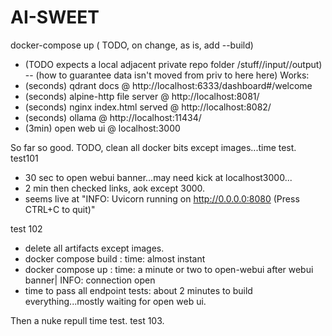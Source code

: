 # AI-SWEET
docker-compose up ( TODO, on change, as is, add --build)

- (TODO expects a local adjacent private repo folder /stuff//input//output)
-- (how to guarantee data isn't moved from priv to here here)
Works:
- (seconds) qdrant docs @ http://localhost:6333/dashboard#/welcome
- (seconds) alpine-http file server @ http://localhost:8081/
- (seconds) nginx index.html served @ http://localhost:8082/
- (seconds) ollama @ http://localhost:11434/
- (3min) open web ui @ localhost:3000 

So far so good. TODO, clean all docker bits except images...time test. test101 
- 30 sec to open webui banner...may need kick at localhost3000...
- 2 min then checked links, aok except 3000.
- seems live at "INFO:     Uvicorn running on http://0.0.0.0:8080 (Press CTRL+C to quit)"

test 102
- delete all artifacts except images.
- docker compose build   : time: almost instant
- docker compose up    : time: a minute or two to open-webui after webui banner| INFO:     connection open
- time to pass all endpoint tests: about 2 minutes to build everything...mostly waiting for open web ui.

Then a nuke repull time test. test 103.